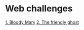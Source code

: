 # Web challenges
[1. Bloody Mary]()
[2. The friendly ghost](./1.%20The%20friendly%20ghost)

<!-- - [1. Not gonna get me](./1.%20Not%20gonna%20get%20me) -->